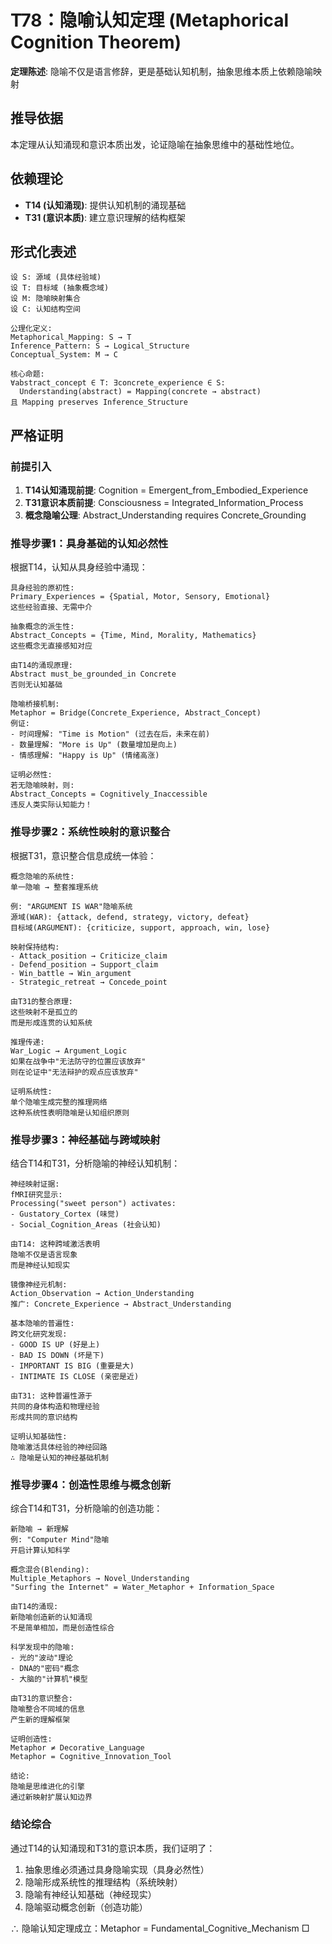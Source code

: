 # T78：隐喻认知定理 (Metaphorical Cognition Theorem)  

**定理陈述**: 隐喻不仅是语言修辞，更是基础认知机制，抽象思维本质上依赖隐喻映射  

## 推导依据
本定理从认知涌现和意识本质出发，论证隐喻在抽象思维中的基础性地位。

## 依赖理论
- **T14 (认知涌现)**: 提供认知机制的涌现基础
- **T31 (意识本质)**: 建立意识理解的结构框架

## 形式化表述  
```  
设 S: 源域 (具体经验域)
设 T: 目标域 (抽象概念域)
设 M: 隐喻映射集合
设 C: 认知结构空间

公理化定义:
Metaphorical_Mapping: S → T
Inference_Pattern: S → Logical_Structure
Conceptual_System: M → C

核心命题:
∀abstract_concept ∈ T: ∃concrete_experience ∈ S: 
  Understanding(abstract) = Mapping(concrete → abstract)
且 Mapping preserves Inference_Structure
```  

## 严格证明  

### 前提引入
1. **T14认知涌现前提**: Cognition = Emergent_from_Embodied_Experience
2. **T31意识本质前提**: Consciousness = Integrated_Information_Process
3. **概念隐喻公理**: Abstract_Understanding requires Concrete_Grounding

### 推导步骤1：具身基础的认知必然性
根据T14，认知从具身经验中涌现：
```
具身经验的原初性:
Primary_Experiences = {Spatial, Motor, Sensory, Emotional}
这些经验直接、无需中介

抽象概念的派生性:
Abstract_Concepts = {Time, Mind, Morality, Mathematics}
这些概念无直接感知对应

由T14的涌现原理:
Abstract must_be_grounded_in Concrete
否则无认知基础

隐喻桥接机制:
Metaphor = Bridge(Concrete_Experience, Abstract_Concept)
例证:
- 时间理解: "Time is Motion" (过去在后，未来在前)
- 数量理解: "More is Up" (数量增加是向上)
- 情感理解: "Happy is Up" (情绪高涨)

证明必然性:
若无隐喻映射，则:
Abstract_Concepts = Cognitively_Inaccessible
违反人类实际认知能力！
```

### 推导步骤2：系统性映射的意识整合
根据T31，意识整合信息成统一体验：
```
概念隐喻的系统性:
单一隐喻 → 整套推理系统

例: "ARGUMENT IS WAR"隐喻系统
源域(WAR): {attack, defend, strategy, victory, defeat}
目标域(ARGUMENT): {criticize, support, approach, win, lose}

映射保持结构:
- Attack_position → Criticize_claim
- Defend_position → Support_claim  
- Win_battle → Win_argument
- Strategic_retreat → Concede_point

由T31的整合原理:
这些映射不是孤立的
而是形成连贯的认知系统

推理传递:
War_Logic → Argument_Logic
如果在战争中"无法防守的位置应该放弃"
则在论证中"无法辩护的观点应该放弃"

证明系统性:
单个隐喻生成完整的推理网络
这种系统性表明隐喻是认知组织原则
```

### 推导步骤3：神经基础与跨域映射
结合T14和T31，分析隐喻的神经认知机制：
```
神经映射证据:
fMRI研究显示:
Processing("sweet person") activates:
- Gustatory_Cortex (味觉)
- Social_Cognition_Areas (社会认知)

由T14: 这种跨域激活表明
隐喻不仅是语言现象
而是神经认知现实

镜像神经元机制:
Action_Observation → Action_Understanding
推广: Concrete_Experience → Abstract_Understanding

基本隐喻的普遍性:
跨文化研究发现:
- GOOD IS UP (好是上)
- BAD IS DOWN (坏是下)
- IMPORTANT IS BIG (重要是大)
- INTIMATE IS CLOSE (亲密是近)

由T31: 这种普遍性源于
共同的身体构造和物理经验
形成共同的意识结构

证明认知基础性:
隐喻激活具体经验的神经回路
∴ 隐喻是认知的神经基础机制
```

### 推导步骤4：创造性思维与概念创新
综合T14和T31，分析隐喻的创造功能：
```
新隐喻 → 新理解
例: "Computer Mind"隐喻
开启计算认知科学

概念混合(Blending):
Multiple_Metaphors → Novel_Understanding
"Surfing the Internet" = Water_Metaphor + Information_Space

由T14的涌现:
新隐喻创造新的认知涌现
不是简单相加，而是创造性综合

科学发现中的隐喻:
- 光的"波动"理论
- DNA的"密码"概念
- 大脑的"计算机"模型

由T31的意识整合:
隐喻整合不同域的信息
产生新的理解框架

证明创造性:
Metaphor ≠ Decorative_Language
Metaphor = Cognitive_Innovation_Tool

结论:
隐喻是思维进化的引擎
通过新映射扩展认知边界
```

### 结论综合
通过T14的认知涌现和T31的意识本质，我们证明了：
1. 抽象思维必须通过具身隐喻实现（具身必然性）
2. 隐喻形成系统性的推理结构（系统映射）
3. 隐喻有神经认知基础（神经现实）
4. 隐喻驱动概念创新（创造功能）

∴ 隐喻认知定理成立：Metaphor = Fundamental_Cognitive_Mechanism □  